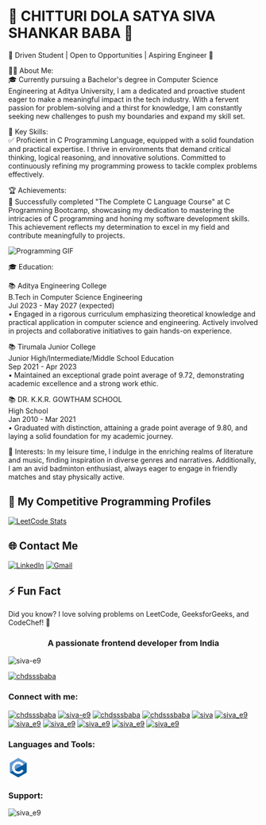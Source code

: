 # 🌟 CHITTURI DOLA SATYA SIVA SHANKAR BABA 🌟

🔹 Driven Student | Open to Opportunities | Aspiring Engineer 🔹

👨‍💼 About Me:  
🎓 Currently pursuing a Bachelor's degree in Computer Science Engineering at Aditya University, I am a dedicated and proactive student eager to make a meaningful impact in the tech industry. With a fervent passion for problem-solving and a thirst for knowledge, I am constantly seeking new challenges to push my boundaries and expand my skill set.


🚀 Key Skills:  
✅ Proficient in C Programming Language, equipped with a solid foundation and practical expertise. I thrive in environments that demand critical thinking, logical reasoning, and innovative solutions. Committed to continuously refining my programming prowess to tackle complex problems effectively.

🏆 Achievements:  
🌟 Successfully completed "The Complete C Language Course" at C Programming Bootcamp, showcasing my dedication to mastering the intricacies of C programming and honing my software development skills. This achievement reflects my determination to excel in my field and contribute meaningfully to projects.


![Programming GIF](https://s5.ezgif.com/tmp/ezgif-5-b8788a78f4.gif)

🎓 Education:

📚 Aditya Engineering College  
B.Tech in Computer Science Engineering  
Jul 2023 - May 2027 (expected)  
• Engaged in a rigorous curriculum emphasizing theoretical knowledge and practical application in computer science and engineering. Actively involved in projects and collaborative initiatives to gain hands-on experience.

📚 Tirumala Junior College  
Junior High/Intermediate/Middle School Education  
Sep 2021 - Apr 2023  
• Maintained an exceptional grade point average of 9.72, demonstrating academic excellence and a strong work ethic.

📚 DR. K.K.R. GOWTHAM SCHOOL  
High School  
Jan 2010 - Mar 2021  
• Graduated with distinction, attaining a grade point average of 9.80, and laying a solid foundation for my academic journey.

🌟 Interests:
In my leisure time, I indulge in the enriching realms of literature and music, finding inspiration in diverse genres and narratives. Additionally, I am an avid badminton enthusiast, always eager to engage in friendly matches and stay physically active.

## 🚀 My Competitive Programming Profiles

[![LeetCode Stats](https://leetcard.jacoblin.cool/siva_e9?theme=light&font=source_code_pro&ext=heatmap)](https://leetcode.com/siva_e9/)

## 🌐 Contact Me

[![LinkedIn](https://img.shields.io/badge/LinkedIn-0077B5?style=for-the-badge&logo=linkedin&logoColor=white)](https://www.linkedin.com/in/siva-e9/)
[![Gmail](https://img.shields.io/badge/Gmail-D14836?style=for-the-badge&logo=gmail&logoColor=white)](mailto:aditya78794@gmail.com)

## ⚡ Fun Fact

Did you know? I love solving problems on LeetCode, GeeksforGeeks, and CodeChef! 🧩

<!-- Add any other content or customization you need below -->
<h3 align="center">A passionate frontend developer from India</h3>

<p align="left"> <img src="https://komarev.com/ghpvc/?username=siva-e9&label=Profile%20views&color=0e75b6&style=flat" alt="siva-e9" /> </p>

<p align="left"> <a href="https://twitter.com/chdsssbaba" target="blank"><img src="https://img.shields.io/twitter/follow/chdsssbaba?logo=twitter&style=for-the-badge" alt="chdsssbaba" /></a> </p>

<h3 align="left">Connect with me:</h3>
<p align="left">
<a href="https://twitter.com/chdsssbaba" target="blank"><img align="center" src="https://raw.githubusercontent.com/rahuldkjain/github-profile-readme-generator/master/src/images/icons/Social/twitter.svg" alt="chdsssbaba" height="30" width="40" /></a>
<a href="https://linkedin.com/in/siva-e9" target="blank"><img align="center" src="https://raw.githubusercontent.com/rahuldkjain/github-profile-readme-generator/master/src/images/icons/Social/linked-in-alt.svg" alt="siva-e9" height="30" width="40" /></a>
<a href="https://fb.com/chdsssbaba" target="blank"><img align="center" src="https://raw.githubusercontent.com/rahuldkjain/github-profile-readme-generator/master/src/images/icons/Social/facebook.svg" alt="chdsssbaba" height="30" width="40" /></a>
<a href="https://instagram.com/chdsssbaba" target="blank"><img align="center" src="https://raw.githubusercontent.com/rahuldkjain/github-profile-readme-generator/master/src/images/icons/Social/instagram.svg" alt="chdsssbaba" height="30" width="40" /></a>
<a href="https://www.youtube.com/@siva78794" target="blank"><img align="center" src="https://raw.githubusercontent.com/rahuldkjain/github-profile-readme-generator/master/src/images/icons/Social/youtube.svg" alt="siva" height="30" width="40" /></a>
<a href="https://www.codechef.com/users/siva_e9" target="blank"><img align="center" src="https://cdn.jsdelivr.net/npm/simple-icons@3.1.0/icons/codechef.svg" alt="siva_e9" height="30" width="40" /></a>
<a href="https://www.hackerrank.com/siva_e9" target="blank"><img align="center" src="https://raw.githubusercontent.com/rahuldkjain/github-profile-readme-generator/master/src/images/icons/Social/hackerrank.svg" alt="siva_e9" height="30" width="40" /></a>
<a href="https://codeforces.com/profile/siva_e9" target="blank"><img align="center" src="https://raw.githubusercontent.com/rahuldkjain/github-profile-readme-generator/master/src/images/icons/Social/codeforces.svg" alt="siva_e9" height="30" width="40" /></a>
<a href="https://www.leetcode.com/siva_e9" target="blank"><img align="center" src="https://raw.githubusercontent.com/rahuldkjain/github-profile-readme-generator/master/src/images/icons/Social/leet-code.svg" alt="siva_e9" height="30" width="40" /></a>
<a href="https://www.hackerearth.com/siva_e9" target="blank"><img align="center" src="https://raw.githubusercontent.com/rahuldkjain/github-profile-readme-generator/master/src/images/icons/Social/hackerearth.svg" alt="siva_e9" height="30" width="40" /></a>
<a href="https://auth.geeksforgeeks.org/user/siva_e9" target="blank"><img align="center" src="https://raw.githubusercontent.com/rahuldkjain/github-profile-readme-generator/master/src/images/icons/Social/geeks-for-geeks.svg" alt="siva_e9" height="30" width="40" /></a>
</p>

<h3 align="left">Languages and Tools:</h3>
<p align="left"> <a href="https://www.cprogramming.com/" target="_blank" rel="noreferrer"> <img src="https://raw.githubusercontent.com/devicons/devicon/master/icons/c/c-original.svg" alt="c" width="40" height="40"/> </a> </p>

<h3 align="left">Support:</h3>
<p><a href="https://www.buymeacoffee.com/siva_e9"> <img align="left" src="https://cdn.buymeacoffee.com/buttons/v2/default-yellow.png" height="50" width="210" alt="siva_e9" /></a></p><br><br>

